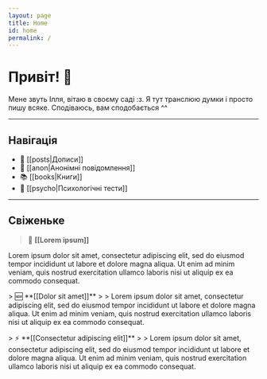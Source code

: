 ```yaml
---
layout: page
title: Home
id: home
permalink: /
---
```


# Привіт! 🌱

Мене звуть Ілля, вітаю в своєму саді :з. Я тут транслюю думки і просто пишу всяке. Сподіваюсь, вам сподобається ^^

---

## Навігація
- 📰 [[posts|Дописи]]
- 💬 [[anon|Анонімні повідомлення]]
- 📚️ [[books|Книги]]
- 🌈 [[psycho|Психологічні тести]]

---

## Свіженьке

> 📌 **[[Lorem ipsum]]**
> 
Lorem ipsum dolor sit amet, consectetur adipiscing elit, sed do eiusmod tempor incididunt ut labore et dolore magna aliqua. Ut enim ad minim veniam, quis nostrud exercitation ullamco laboris nisi ut aliquip ex ea commodo consequat.
<p></p>
> 🆕 **[[Dolor sit amet]]**
> 
> Lorem ipsum dolor sit amet, consectetur adipiscing elit, sed do eiusmod tempor incididunt ut labore et dolore magna aliqua. Ut enim ad minim veniam, quis nostrud exercitation ullamco laboris nisi ut aliquip ex ea commodo consequat.
<p></p>
> ⚡️ **[[Consectetur adipiscing elit]]**
> 
> Lorem ipsum dolor sit amet, consectetur adipiscing elit, sed do eiusmod tempor incididunt ut labore et dolore magna aliqua. Ut enim ad minim veniam, quis nostrud exercitation ullamco laboris nisi ut aliquip ex ea commodo consequat.



